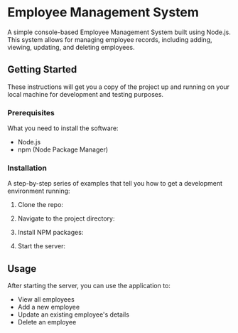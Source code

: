 # Employee Management System

A simple console-based Employee Management System built using Node.js. This system allows for managing employee records, including adding, viewing, updating, and deleting employees.

## Getting Started

These instructions will get you a copy of the project up and running on your local machine for development and testing purposes.

### Prerequisites

What you need to install the software:

- Node.js
- npm (Node Package Manager)

### Installation

A step-by-step series of examples that tell you how to get a development environment running:

1. Clone the repo:

2. Navigate to the project directory:

3. Install NPM packages:

4. Start the server:

## Usage

After starting the server, you can use the application to:

- View all employees
- Add a new employee
- Update an existing employee's details
- Delete an employee


